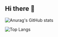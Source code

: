## Hi there 👋
![Anurag's GitHub stats](https://github-readme-stats-lake-phi-70.vercel.app/api?username=mimomimoto&show_icons=true&theme=tokyonight)

![Top Langs](https://github-readme-stats.vercel.app/api/top-langs/?username=mimomimoto&layout=compact)
<!--
**mimomimoto/mimomimoto** is a ✨ _special_ ✨ repository because its `README.md` (this file) appears on your GitHub profile.

Here are some ideas to get you started:

- 🔭 I’m currently working on ...
- 🌱 I’m currently learning ...
- 👯 I’m looking to collaborate on ...
- 🤔 I’m looking for help with ...
- 💬 Ask me about ...
- 📫 How to reach me: ...
- 😄 Pronouns: ...
- ⚡ Fun fact: ...
-->
